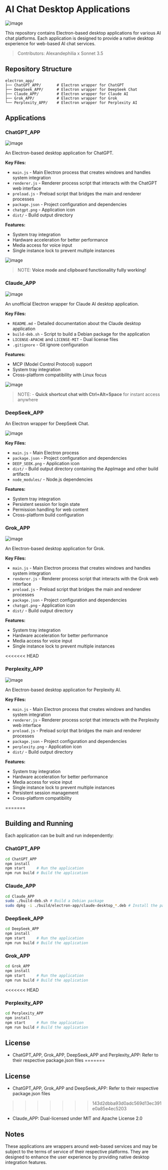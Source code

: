 # AI Chat Desktop Applications
![image](https://github.com/user-attachments/assets/a4703aae-b842-4303-a694-54eb330a5551)


This repository contains Electron-based desktop applications for various AI chat platforms. Each application is designed to provide a native desktop experience for web-based AI chat services. 

> Contributors: Alexandephilia x Sonnet 3.5

## Repository Structure

```
electron_app/
├── ChatGPT_APP/       # Electron wrapper for ChatGPT
├── DeepSeek_APP/      # Electron wrapper for DeepSeek Chat
├── Claude_APP/        # Electron wrapper for Claude AI
├── Grok_APP/          # Electron wrapper for Grok
└── Perplexity_APP/    # Electron wrapper for Perplexity AI
```

## Applications


### ChatGPT_APP

![image](https://github.com/user-attachments/assets/82b3de05-4881-4442-96f3-456c4ce13d80)


An Electron-based desktop application for ChatGPT.

**Key Files:**
- `main.js` - Main Electron process that creates windows and handles system integration
- `renderer.js` - Renderer process script that interacts with the ChatGPT web interface
- `preload.js` - Preload script that bridges the main and renderer processes
- `package.json` - Project configuration and dependencies
- `chatgpt.png` - Application icon
- `dist/` - Build output directory

**Features:**
- System tray integration
- Hardware acceleration for better performance
- Media access for voice input
- Single instance lock to prevent multiple instances

![image](https://github.com/user-attachments/assets/5031c1be-9230-4f4b-9228-fd80a450ec00)

> NOTE: **Voice mode and clipboard functionality fully working!**

### Claude_APP

![image](https://github.com/user-attachments/assets/14593cce-422b-40a4-8bec-7fd8554af96c)


An unofficial Electron wrapper for Claude AI desktop application.

**Key Files:**
- `README.md` - Detailed documentation about the Claude desktop application
- `build-deb.sh` - Script to build a Debian package for the application
- `LICENSE-APACHE` and `LICENSE-MIT` - Dual license files
- `.gitignore` - Git ignore configuration

**Features:**
- MCP (Model Control Protocol) support
- System tray integration
- Cross-platform compatibility with Linux focus

![image](https://github.com/user-attachments/assets/d135a9b6-e92e-451f-a579-a1c0f2d0f35a)

> NOTE: - **Quick shortcut chat with Ctrl+Alt+Space** for instant access anywhere


### DeepSeek_APP

An Electron wrapper for DeepSeek Chat.

![image](https://github.com/user-attachments/assets/80c92bbb-d6dd-4171-a383-7447242edb1c)

**Key Files:**
- `main.js` - Main Electron process
- `package.json` - Project configuration and dependencies
- `DEEP_SEEK.png` - Application icon
- `dist/` - Build output directory containing the AppImage and other build artifacts
- `node_modules/` - Node.js dependencies

**Features:**
- System tray integration
- Persistent session for login state
- Permission handling for web content
- Cross-platform build configuration


### Grok_APP

![image](https://github.com/user-attachments/assets/f6f8b27a-085c-49b0-8671-2e6bec62ff71)

An Electron-based desktop application for Grok.

**Key Files:**
- `main.js` - Main Electron process that creates windows and handles system integration
- `renderer.js` - Renderer process script that interacts with the Grok web interface
- `preload.js` - Preload script that bridges the main and renderer processes
- `package.json` - Project configuration and dependencies
- `chatgpt.png` - Application icon
- `dist/` - Build output directory

**Features:**
- System tray integration
- Hardware acceleration for better performance
- Media access for voice input
- Single instance lock to prevent multiple instances

<<<<<<< HEAD
### Perplexity_APP

![image](https://github.com/user-attachments/assets/a3ae3815-c5d2-4d48-8294-61b02282fce4)


An Electron-based desktop application for Perplexity AI.

**Key Files:**
- `main.js` - Main Electron process that creates windows and handles system integration
- `renderer.js` - Renderer process script that interacts with the Perplexity web interface
- `preload.js` - Preload script that bridges the main and renderer processes
- `package.json` - Project configuration and dependencies
- `perplexity.png` - Application icon
- `dist/` - Build output directory

**Features:**
- System tray integration
- Hardware acceleration for better performance
- Media access for voice input
- Single instance lock to prevent multiple instances
- Persistent session management
- Cross-platform compatibility


=======
## Building and Running

Each application can be built and run independently:

### ChatGPT_APP

```bash
cd ChatGPT_APP
npm install
npm start     # Run the application
npm run build # Build the application
```

### Claude_APP

```bash
cd Claude_APP
sudo ./build-deb.sh # Build a Debian package
sudo dpkg -i ./build/electron-app/claude-desktop_*.deb # Install the package
```

### DeepSeek_APP

```bash
cd DeepSeek_APP
npm install
npm start     # Run the application
npm run build # Build the application
```

### Grok_APP

```bash
cd Grok_APP
npm install
npm start     # Run the application
npm run build # Build the application
```

<<<<<<< HEAD
### Perplexity_APP

```bash
cd Perplexity_APP
npm install
npm start     # Run the application
npm run build # Build the application
```

## License

- ChatGPT_APP, Grok_APP, DeepSeek_APP and Perplexity_APP: Refer to their respective package.json files
=======
## License

- ChatGPT_APP, Grok_APP and DeepSeek_APP: Refer to their respective package.json files
>>>>>>> 143d2dbba93d0adc569d13ec391e0a85e4ec5203
- Claude_APP: Dual-licensed under MIT and Apache License 2.0

## Notes

These applications are wrappers around web-based services and may be subject to the terms of service of their respective platforms. They are designed to enhance the user experience by providing native desktop integration features. 
